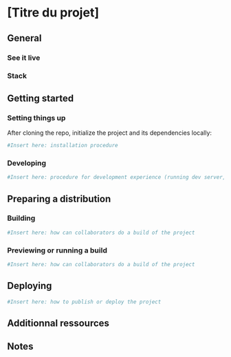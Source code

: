 
<!--- Conservez uniquement les sections pertinentes pour le projet --->
<!--- Vous pouvez ajuster les titres de certaines sections pour mieux représenter la nature du projet --->
<!--- par exemple: « Running a build » pourrait aussi être « Training the model » --->

# [Titre du projet]

## General

<!--- General description, mentality and philosophy, etc. --->

### See it live

<!--- If available, insert link to online version --->

### Stack

<!--- List ressources in the project's stack, each as a link to the documentation or the homepage of the ressource --->

## Getting started

### Setting things up

After cloning the repo, initialize the project and its dependencies locally:

```bash
#Insert here: installation procedure
```

<!--- Insert here: complimentary information --->

### Developing

<!--- What do collaborators have to do/run locally to start developping on this project --->

```bash
#Insert here: procedure for development experience (running dev server, etc.)
```

## Preparing a distribution

### Building

<!--- Insert here: complimentary information --->

```bash
#Insert here: how can collaborators do a build of the project
```

### Previewing or running a build

<!--- Insert here: complimentary information --->

```bash
#Insert here: how can collaborators do a build of the project
```

## Deploying

<!--- Insert here: complimentary information --->

```bash
#Insert here: how to publish or deploy the project
```

## Additionnal ressources

<!--- Relevant community links --->
<!--- Lists of datasets --->
<!--- References --->

## Notes

<!--- General purpose notes --->
